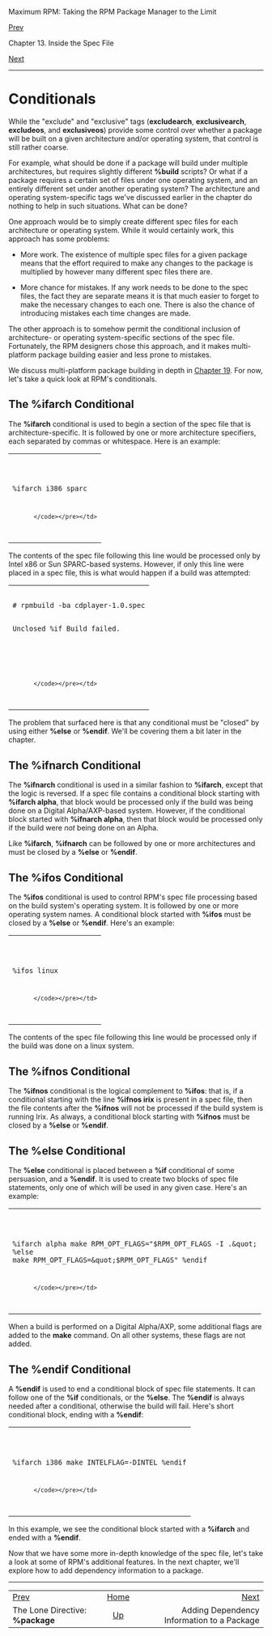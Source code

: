 <div class="NAVHEADER">

Maximum RPM: Taking the RPM Package Manager to the Limit

</div>

[Prev](s1-rpm-inside-package-directive.html)

Chapter 13. Inside the Spec File

[Next](ch-rpm-depend.html)

-----

<div class="sect1">

# <span id="s1-rpm-inside-conditionals">Conditionals</span>

While the "exclude" and "exclusive" tags (**excludearch**,
**exclusivearch**, **excludeos**, and **exclusiveos**) provide some
control over whether a package will be built on a given architecture
and/or operating system, that control is still rather coarse.

For example, what should be done if a package will build under multiple
architectures, but requires slightly different **%build** scripts? Or
what if a package requires a certain set of files under one operating
system, and an entirely different set under another operating system?
The architecture and operating system-specific tags we've discussed
earlier in the chapter do nothing to help in such situations. What can
be done?

One approach would be to simply create different spec files for each
architecture or operating system. While it would certainly work, this
approach has some problems:

  - More work. The existence of multiple spec files for a given package
    means that the effort required to make any changes to the package is
    multiplied by however many different spec files there are.

  - More chance for mistakes. If any work needs to be done to the spec
    files, the fact they are separate means it is that much easier to
    forget to make the necessary changes to each one. There is also the
    chance of introducing mistakes each time changes are made.

The other approach is to somehow permit the conditional inclusion of
architecture- or operating system-specific sections of the spec file.
Fortunately, the RPM designers chose this approach, and it makes
multi-platform package building easier and less prone to mistakes.

We discuss multi-platform package building in depth in [Chapter
19](ch-rpm-multi.html). For now, let's take a quick look at RPM's
conditionals.

<div class="sect2">

## <span id="s2-rpm-inside-ifarch-conditional">The **%ifarch** Conditional</span>

The **%ifarch** conditional is used to begin a section of the spec file
that is architecture-specific. It is followed by one or more
architecture specifiers, each separated by commas or whitespace. Here is
an example:

<table>
<colgroup>
<col style="width: 100%" />
</colgroup>
<tbody>
<tr class="odd">
<td><pre class="screen"><code>%ifarch i386 sparc

          </code></pre></td>
</tr>
</tbody>
</table>

The contents of the spec file following this line would be processed
only by Intel x86 or Sun SPARC-based systems. However, if only this line
were placed in a spec file, this is what would happen if a build was
attempted:

<table>
<colgroup>
<col style="width: 100%" />
</colgroup>
<tbody>
<tr class="odd">
<td><pre class="screen"><code># rpmbuild -ba cdplayer-1.0.spec
Unclosed %if
Build failed.

#
          </code></pre></td>
</tr>
</tbody>
</table>

The problem that surfaced here is that any conditional must be "closed"
by using either **%else** or **%endif**. We'll be covering them a bit
later in the chapter.

</div>

<div class="sect2">

## <span id="s2-rpm-inside-ifnarch-conditional">The **%ifnarch** Conditional</span>

The **%ifnarch** conditional is used in a similar fashion to
**%ifarch**, except that the logic is reversed. If a spec file contains
a conditional block starting with **%ifarch alpha**, that block would be
processed only if the build was being done on a Digital Alpha/AXP-based
system. However, if the conditional block started with **%ifnarch
alpha**, then that block would be processed only if the build were *not*
being done on an Alpha.

Like **%ifarch**, **%ifnarch** can be followed by one or more
architectures and must be closed by a **%else** or **%endif**.

</div>

<div class="sect2">

## <span id="s2-rpm-inside-ifos-conditional">The **%ifos** Conditional</span>

The **%ifos** conditional is used to control RPM's spec file processing
based on the build system's operating system. It is followed by one or
more operating system names. A conditional block started with **%ifos**
must be closed by a **%else** or **%endif**. Here's an example:

<table>
<colgroup>
<col style="width: 100%" />
</colgroup>
<tbody>
<tr class="odd">
<td><pre class="screen"><code>%ifos linux

          </code></pre></td>
</tr>
</tbody>
</table>

The contents of the spec file following this line would be processed
only if the build was done on a linux system.

</div>

<div class="sect2">

## <span id="s2-rpm-inside-ifnos-conditional">The **%ifnos** Conditional</span>

The **%ifnos** conditional is the logical complement to **%ifos**: that
is, if a conditional starting with the line **%ifnos irix** is present
in a spec file, then the file contents after the **%ifnos** will not be
processed if the build system is running Irix. As always, a conditional
block starting with **%ifnos** must be closed by a **%else** or
**%endif**.

</div>

<div class="sect2">

## <span id="s2-rpm-inside-else-conditional">The **%else** Conditional</span>

The **%else** conditional is placed between a **%if** conditional of
some persuasion, and a **%endif**. It is used to create two blocks of
spec file statements, only one of which will be used in any given case.
Here's an example:

<table>
<colgroup>
<col style="width: 100%" />
</colgroup>
<tbody>
<tr class="odd">
<td><pre class="screen"><code>%ifarch alpha
make RPM_OPT_FLAGS=&quot;$RPM_OPT_FLAGS -I .&quot;
%else
make RPM_OPT_FLAGS=&quot;$RPM_OPT_FLAGS&quot;
%endif

          </code></pre></td>
</tr>
</tbody>
</table>

When a build is performed on a Digital Alpha/AXP, some additional flags
are added to the **make** command. On all other systems, these flags are
not added.

</div>

<div class="sect2">

## <span id="s2-rpm-inside-endif-conditional">The **%endif** Conditional</span>

A **%endif** is used to end a conditional block of spec file statements.
It can follow one of the **%if** conditionals, or the **%else**. The
**%endif** is always needed after a conditional, otherwise the build
will fail. Here's short conditional block, ending with a **%endif**:

<table>
<colgroup>
<col style="width: 100%" />
</colgroup>
<tbody>
<tr class="odd">
<td><pre class="screen"><code>%ifarch i386
make INTELFLAG=-DINTEL
%endif

          </code></pre></td>
</tr>
</tbody>
</table>

In this example, we see the conditional block started with a **%ifarch**
and ended with a **%endif**.

Now that we have some more in-depth knowledge of the spec file, let's
take a look at some of RPM's additional features. In the next chapter,
we'll explore how to add dependency information to a package.

</div>

</div>

<div class="NAVFOOTER">

-----

|                                              |                          |                                            |
| :------------------------------------------- | :----------------------: | -----------------------------------------: |
| [Prev](s1-rpm-inside-package-directive.html) |    [Home](index.html)    |                 [Next](ch-rpm-depend.html) |
| The Lone Directive: **%package**             | [Up](ch-rpm-inside.html) | Adding Dependency Information to a Package |

</div>
